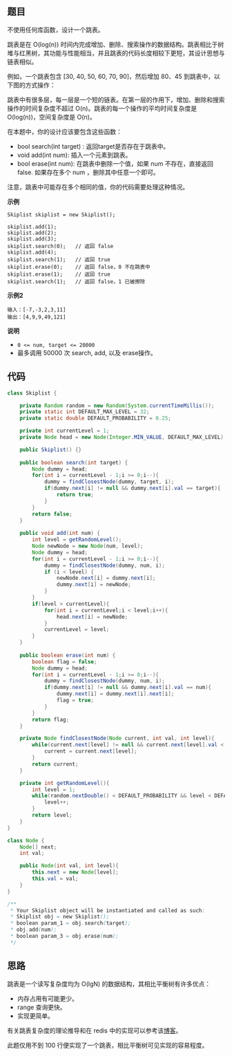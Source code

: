 ## 题目
不使用任何库函数，设计一个跳表。

跳表是在 O(log(n)) 时间内完成增加、删除、搜索操作的数据结构。跳表相比于树堆与红黑树，其功能与性能相当，并且跳表的代码长度相较下更短，其设计思想与链表相似。

例如，一个跳表包含 [30, 40, 50, 60, 70, 90]，然后增加 80、45 到跳表中，以下图的方式操作：

跳表中有很多层，每一层是一个短的链表。在第一层的作用下，增加、删除和搜索操作的时间复杂度不超过 O(n)。跳表的每一个操作的平均时间复杂度是 O(log(n))，空间复杂度是 O(n)。

在本题中，你的设计应该要包含这些函数：

* bool search(int target) : 返回target是否存在于跳表中。
* void add(int num): 插入一个元素到跳表。
* bool erase(int num): 在跳表中删除一个值，如果 num 不存在，直接返回false. 如果存在多个 num ，删除其中任意一个即可。

注意，跳表中可能存在多个相同的值，你的代码需要处理这种情况。


**示例**
```
Skiplist skiplist = new Skiplist();

skiplist.add(1);
skiplist.add(2);
skiplist.add(3);
skiplist.search(0);   // 返回 false
skiplist.add(4);
skiplist.search(1);   // 返回 true
skiplist.erase(0);    // 返回 false，0 不在跳表中
skiplist.erase(1);    // 返回 true
skiplist.search(1);   // 返回 false，1 已被擦除
```

**示例2**
```
输入：[-7,-3,2,3,11]
输出：[4,9,9,49,121]
```

**说明**
* `0 <= num, target <= 20000`
* 最多调用 50000 次 search, add, 以及 erase操作。

## 代码
```JAVA
class Skiplist {

    private Random random = new Random(System.currentTimeMillis());
    private static int DEFAULT_MAX_LEVEL = 32;
    private static double DEFAULT_PROBABILITY = 0.25;

    private int currentLevel = 1;
    private Node head = new Node(Integer.MIN_VALUE, DEFAULT_MAX_LEVEL);

    public Skiplist() {}
    
    public boolean search(int target) {
        Node dummy = head;
        for(int i = currentLevel - 1;i >= 0;i--){
            dummy = findClosestNode(dummy, target, i);
            if(dummy.next[i] != null && dummy.next[i].val == target){
                return true;
            }
        }
        return false;
    }
    
    public void add(int num) {
        int level = getRandomLevel();
        Node newNode = new Node(num, level);
        Node dummy = head;
        for(int i = currentLevel - 1;i >= 0;i--){
            dummy = findClosestNode(dummy, num, i);
            if (i < level) {
                newNode.next[i] = dummy.next[i];
                dummy.next[i] = newNode;
            }
        }
        if(level > currentLevel){
            for(int i = currentLevel;i < level;i++){
                head.next[i] = newNode;
            }
            currentLevel = level;
        }
    }
    
    public boolean erase(int num) {
        boolean flag = false;
        Node dummy = head;
        for(int i = currentLevel - 1;i >= 0;i--){
            dummy = findClosestNode(dummy, num, i);
            if(dummy.next[i] != null && dummy.next[i].val == num){
                dummy.next[i] = dummy.next[i].next[i];
                flag = true;
            }
        }
        return flag;
    }

    private Node findClosestNode(Node current, int val, int level){
        while(current.next[level] != null && current.next[level].val < val){
            current = current.next[level];
        }
        return current;
    }

    private int getRandomLevel(){
        int level = 1;
        while(random.nextDouble() < DEFAULT_PROBABILITY && level < DEFAULT_MAX_LEVEL){
            level++;
        }
        return level;
    }
}

class Node {
    Node[] next;
    int val;

    public Node(int val, int level){
        this.next = new Node[level];
        this.val = val;
    } 
}

/**
 * Your Skiplist object will be instantiated and called as such:
 * Skiplist obj = new Skiplist();
 * boolean param_1 = obj.search(target);
 * obj.add(num);
 * boolean param_3 = obj.erase(num);
 */
```

## 思路

跳表是一个读写复杂度均为 O(lgN) 的数据结构，其相比平衡树有许多优点：
* 内存占用有可能更少。
* range 查询更快。
* 实现更简单。

有关跳表复杂度的理论推导和在 redis 中的实现可以参考该[博客](http://zhangtielei.com/posts/blog-redis-skiplist.html)。

此题仅用不到 100 行便实现了一个跳表，相比平衡树可见实现的容易程度。